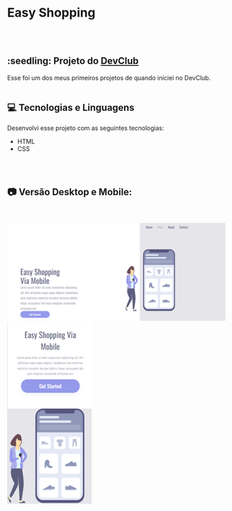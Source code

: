 <h1>Easy Shopping</h1>
<br>
<br>
<h2>:seedling: Projeto do <a href="https://rodolfomori.com.br/devclub">DevClub</a></h2>
Esse foi um dos meus primeiros projetos de quando iniciei no DevClub. 
<br>
<br>

## :computer: Tecnologias e Linguagens
Desenvolvi esse projeto com as seguintes tecnologias:
- HTML
- CSS
<br>
<br>

## :camera: Versão Desktop e Mobile:
<br>
<br>
<div align-items="center" display="flex">
<img src="https://github.com/camilabfarias/easy-shopping/blob/master/print-site.png?raw=true" width="700px">
<img src="https://github.com/camilabfarias/easy-shopping/blob/master/print-celular.png?raw=true" margin-right="10px">
</div>
